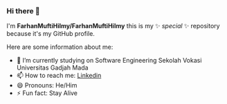 ### Hi there 👋

I'm **FarhanMuftiHilmy/FarhanMuftiHilmy** this is my ✨ _special_ ✨ repository because it's my GitHub profile.

Here are some information about me:

- 🔭 I’m currently studying on Software Engineering Sekolah Vokasi Universitas Gadjah Mada
- 📫 How to reach me: [Linkedin](https://www.linkedin.com/in/farhan-mufti-hilmy-17bba1195/)
- 😄 Pronouns: He/Him
- ⚡ Fun fact: Stay Alive
